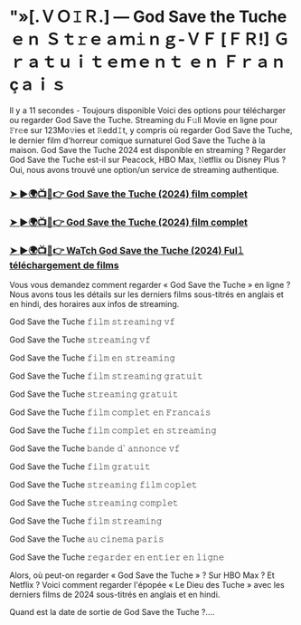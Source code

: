 # "»[.ＶＯ𝙸Ｒ.] — God Save the Tuche ｅｎ Ｓｔ𝚛ｅａｍ𝚒ｎｇ-ＶＦ [ＦＲ!] Ｇｒａｔｕｉｔｅｍｅｎｔ ｅｎ Ｆｒａｎçａｉｓ

Il y a 11 secondes - Toujours disponible Voici des options pour télécharger ou regarder God Save the Tuche. Streaming du F𝚞ll Movie en ligne pour 𝙵r𝚎e sur 123Mo𝚟ies et 𝚁edd𝙸t, y compris où regarder God Save the Tuche, le dernier film d'horreur comique surnaturel God Save the Tuche à la maison. God Save the Tuche 2024 est disponible en streaming ? Regarder God Save the Tuche est-il sur Peacock, HBO Max, 𝙽etflix ou Disney Plus ? Oui, nous avons trouvé une option/un service de streaming authentique.

### [➤ ►🌍📺📱👉 God Save the Tuche (2024) film complet](https://t.co/F88Shff24h)

### [➤ ►🌍📺📱👉 God Save the Tuche (2024) film complet](https://t.co/F88Shff24h)

### [➤ ►🌍📺📱👉 WaTch God Save the Tuche (2024) Ful𝚕 téléchargement de films](https://t.co/F88Shff24h)

Vous vous demandez comment regarder « God Save the Tuche » en ligne ? Nous avons tous les détails sur les derniers films sous-titrés en anglais et en hindi, des horaires aux infos de streaming.

God Save the Tuche 𝚏𝚒𝚕𝚖 𝚜𝚝𝚛𝚎𝚊𝚖𝚒𝚗𝚐 𝚟𝚏

God Save the Tuche 𝚜𝚝𝚛𝚎𝚊𝚖𝚒𝚗𝚐 𝚟𝚏

God Save the Tuche 𝚏𝚒𝚕𝚖 𝚎𝚗 𝚜𝚝𝚛𝚎𝚊𝚖𝚒𝚗𝚐

God Save the Tuche 𝚏𝚒𝚕𝚖 𝚜𝚝𝚛𝚎𝚊𝚖𝚒𝚗𝚐 𝚐𝚛𝚊𝚝𝚞𝚒𝚝

God Save the Tuche 𝚜𝚝𝚛𝚎𝚊𝚖𝚒𝚗𝚐 𝚐𝚛𝚊𝚝𝚞𝚒𝚝

God Save the Tuche 𝚏𝚒𝚕𝚖 𝚌𝚘𝚖𝚙𝚕𝚎𝚝 𝚎𝚗 𝙵𝚛𝚊𝚗𝚌𝚊𝚒𝚜

God Save the Tuche 𝚏𝚒𝚕𝚖 𝚌𝚘𝚖𝚙𝚕𝚎𝚝 𝚎𝚗 𝚜𝚝𝚛𝚎𝚊𝚖𝚒𝚗𝚐

God Save the Tuche 𝚋𝚊𝚗𝚍𝚎 𝚍` 𝚊𝚗𝚗𝚘𝚗𝚌𝚎 𝚟𝚏

God Save the Tuche 𝚏𝚒𝚕𝚖 𝚐𝚛𝚊𝚝𝚞𝚒𝚝

God Save the Tuche 𝚜𝚝𝚛𝚎𝚊𝚖𝚒𝚗𝚐 𝚏𝚒𝚕𝚖 𝚌𝚘𝚙𝚕𝚎𝚝

God Save the Tuche 𝚜𝚝𝚛𝚎𝚊𝚖𝚒𝚗𝚐 𝚌𝚘𝚖𝚙𝚕𝚎𝚝

God Save the Tuche 𝚏𝚒𝚕𝚖 𝚜𝚝𝚛𝚎𝚊𝚖𝚒𝚗𝚐

God Save the Tuche 𝚊𝚞 𝚌𝚒𝚗𝚎𝚖𝚊 𝚙𝚊𝚛𝚒𝚜

God Save the Tuche 𝚛𝚎𝚐𝚊𝚛𝚍𝚎𝚛 𝚎𝚗 𝚎𝚗𝚝𝚒𝚎𝚛 𝚎𝚗 𝚕𝚒𝚐𝚗𝚎

Alors, où peut-on regarder « God Save the Tuche » ? Sur HBO Max ? Et Netflix ? Voici comment regarder l'épopée « Le Dieu des Tuche » avec les derniers films de 2024 sous-titrés en anglais et en hindi.

Quand est la date de sortie de God Save the Tuche ?....
